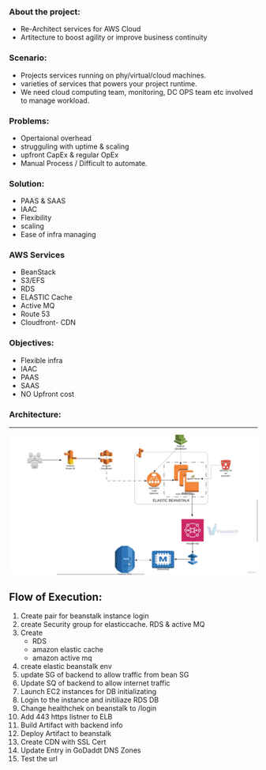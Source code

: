 ### About the project:
- Re-Architect services for AWS Cloud
- Artitecture to boost agility or improve business continuity

### Scenario:
- Projects services running on phy/virtual/cloud machines.
- varieties of services that powers your project runtime.
- We need cloud computing team, monitoring, DC OPS team etc involved to manage workload.

### Problems:
- Opertaional overhead
- strugguling  with uptime & scaling
- upfront CapEx & regular OpEx
- Manual Process / Difficult to automate.

### Solution:
- PAAS & SAAS 
- IAAC
- Flexibility
- scaling
- Ease of infra managing

### AWS Services
- BeanStack
- S3/EFS
- RDS
- ELASTIC Cache
- Active MQ
- Route 53
- Cloudfront- CDN

### Objectives:
- Flexible infra
- IAAC
- PAAS
- SAAS
- NO Upfront cost

### Architecture:
---
![alt text](..\images\3-arc.png)


## Flow of Execution:
1. Create pair for beanstalk instance login
2. create Security group for elasticcache. RDS & active MQ
3. Create
    - RDS
    - amazon elastic cache
    - amazon active mq
4. create elastic beanstalk env
5. update SG of backend to allow traffic from bean SG
6. Update SQ of backend to allow internet traffic
7. Launch EC2 instances for DB initializating
8. Login to the instance and initiliaze RDS DB
9. Change healthchek on beanstalk to /login
10. Add 443 https listner to ELB
11. Build Artifact with backend info
12. Deploy Artifact to beanstalk
13. Create CDN with SSL Cert
14. Update Entry in GoDaddt DNS Zones
15. Test the url
